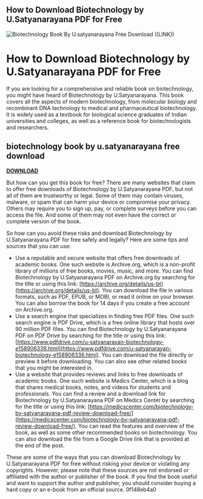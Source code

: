 ## How to Download Biotechnology by U.Satyanarayana PDF for Free

 
![Biotechnology Book By U.satyanarayana Free Download ((LINK))](https://worldofmedicalsaviours.com/wp-content/uploads/2020/12/u-Satyanarayana-biochemistry-pdf.jpg)

 
# How to Download Biotechnology by U.Satyanarayana PDF for Free
 
If you are looking for a comprehensive and reliable book on biotechnology, you might have heard of Biotechnology by U.Satyanarayana. This book covers all the aspects of modern biotechnology, from molecular biology and recombinant DNA technology to medical and pharmaceutical biotechnology. It is widely used as a textbook for biological science graduates of Indian universities and colleges, as well as a reference book for biotechnologists and researchers.
 
## biotechnology book by u.satyanarayana free download


[**DOWNLOAD**](https://persifalque.blogspot.com/?d=2tLnKQ)

 
But how can you get this book for free? There are many websites that claim to offer free downloads of Biotechnology by U.Satyanarayana PDF, but not all of them are trustworthy or legal. Some of them may contain viruses, malware, or spam that can harm your device or compromise your privacy. Others may require you to sign up, pay, or complete surveys before you can access the file. And some of them may not even have the correct or complete version of the book.
 
So how can you avoid these risks and download Biotechnology by U.Satyanarayana PDF for free safely and legally? Here are some tips and sources that you can use:
 
- Use a reputable and secure website that offers free downloads of academic books. One such website is Archive.org, which is a non-profit library of millions of free books, movies, music, and more. You can find Biotechnology by U.Satyanarayana PDF on Archive.org by searching for the title or using this link: [https://archive.org/details/us-bt](https://archive.org/details/us-bt). You can download the file in various formats, such as PDF, EPUB, or MOBI, or read it online on your browser. You can also borrow the book for 14 days if you create a free account on Archive.org.
- Use a search engine that specializes in finding free PDF files. One such search engine is PDF Drive, which is a free online library that hosts over 90 million PDF files. You can find Biotechnology by U.Satyanarayana PDF on PDF Drive by searching for the title or using this link: [https://www.pdfdrive.com/u-satyanarayan-biotechnology-e158906336.html](https://www.pdfdrive.com/u-satyanarayan-biotechnology-e158906336.html). You can download the file directly or preview it before downloading. You can also see other related books that you might be interested in.
- Use a website that provides reviews and links to free downloads of academic books. One such website is Medics Center, which is a blog that shares medical books, notes, and videos for students and professionals. You can find a review and a download link for Biotechnology by U.Satyanarayana PDF on Medics Center by searching for the title or using this link: [https://medicscenter.com/biotechnology-by-satyanarayana-pdf-review-download-free/](https://medicscenter.com/biotechnology-by-satyanarayana-pdf-review-download-free/). You can read the features and overview of the book, as well as some other recommended books on biotechnology. You can also download the file from a Google Drive link that is provided at the end of the post.

These are some of the ways that you can download Biotechnology by U.Satyanarayana PDF for free without risking your device or violating any copyrights. However, please note that these sources are not endorsed or affiliated with the author or publisher of the book. If you find the book useful and want to support the author and publisher, you should consider buying a hard copy or an e-book from an official source.
 0f148eb4a0
